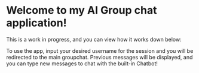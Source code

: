 # Welcome to my AI Group chat application!
This is a work in progress, and you can view how it works down below:





To use the app, input your desired username for the session and you will be redirected to the main groupchat. Previous messages will be displayed, and you can type new messages to chat with the built-in Chatbot!
